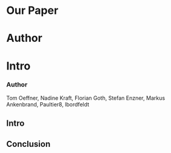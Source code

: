 # Our Paper
# Author
 
# Intro

### Author




 





Tom Oeffner, Nadine Kraft, Florian Goth, Stefan Enzner, Markus Ankenbrand, Paultier8, lbordfeldt

## Intro


## Conclusion


